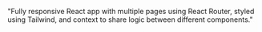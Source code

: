 "Fully responsive React app with multiple pages using React Router, styled using Tailwind, and context to share logic between different components."
